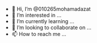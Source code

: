 - 👋 Hi, I’m @010265mohamadazat
- 👀 I’m interested in ...
- 🌱 I’m currently learning ...
- 💞️ I’m looking to collaborate on ...
- 📫 How to reach me ...

<!---
010265mohamadazat/010265mohamadazat is a ✨ special ✨ repository because its `README.md` (this file) appears on your GitHub profile.
You can click the Preview link to take a look at your changes.
--->
